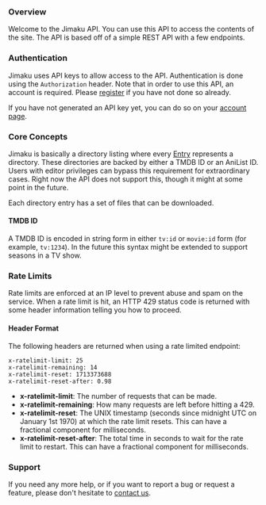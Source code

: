 ### Overview

Welcome to the Jimaku API. You can use this API to access the contents of the site. The API is based off of a simple REST API with a few endpoints.

### Authentication

Jimaku uses API keys to allow access to the API. Authentication is done using the `Authorization` header. Note that in order to use this API, an account is required. Please [register](/login) if you have not done so already.

If you have not generated an API key yet, you can do so on your [account page](/account).

### Core Concepts

Jimaku is basically a directory listing where every [Entry](#model/entry) represents a directory. These directories are backed by either a TMDB ID or an AniList ID. Users with editor privileges can bypass this requirement for extraordinary cases. Right now the API does not support this, though it might at some point in the future.

Each directory entry has a set of files that can be downloaded.

#### TMDB ID

A TMDB ID is encoded in string form in either `tv:id` or `movie:id` form (for example, `tv:1234`). In the future this syntax might be extended to support seasons in a TV show.

### Rate Limits

Rate limits are enforced at an IP level to prevent abuse and spam on the service. When a rate limit is hit, an HTTP 429 status code is returned with some header information telling you how to proceed.

#### Header Format

The following headers are returned when using a rate limited endpoint:

```
x-ratelimit-limit: 25
x-ratelimit-remaining: 14
x-ratelimit-reset: 1713373688
x-ratelimit-reset-after: 0.98
```
- **x-ratelimit-limit**: The number of requests that can be made.
- **x-ratelimit-remaining**: How many requests are left before hitting a 429.
- **x-ratelimit-reset**: The UNIX timestamp (seconds since midnight UTC on January 1st 1970) at which the rate limit resets. This can have a fractional component for milliseconds.
- **x-ratelimit-reset-after**: The total time in seconds to wait for the rate limit to restart. This can have a fractional component for milliseconds.

### Support

If you need any more help,
or if you want to report a bug or request a feature,
please don't hesitate to [contact us](/contact).
